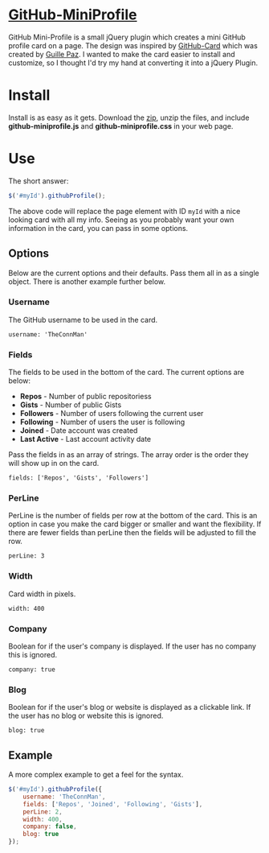 [GitHub-MiniProfile](https://theconnman.github.io/GitHub-MiniProfile)
==================
GitHub Mini-Profile is a small jQuery plugin which creates a mini GitHub profile card on a page. The design was inspired by [GitHub-Card](https://github.com/pazguille/github-card) which was created by [Guille Paz](https://github.com/pazguille). I wanted to make the card easier to install and customize, so I thought I'd try my hand at converting it into a jQuery Plugin.

# Install
Install is as easy as it gets. Download the [zip](https://github.com/TheConnMan/GitHub-MiniProfile/archive/master.zip), unzip the files, and include **github-miniprofile.js** and **github-miniprofile.css** in your web page.

# Use
The short answer:
```javascript
$('#myId').githubProfile();
```

The above code will replace the page element with ID `myId` with a nice looking card with all my info. Seeing as you probably want your own information in the card, you can pass in some options.

## Options
Below are the current options and their defaults. Pass them all in as a single object. There is another example further below.

### Username
The GitHub username to be used in the card.

	username: 'TheConnMan'
### Fields
The fields to be used in the bottom of the card. The current options are below:
- **Repos** - Number of public repositoriess
- **Gists** - Number of public Gists
- **Followers** - Number of users following the current user
- **Following** - Number of users the user is following
- **Joined** - Date account was created
- **Last Active** - Last account activity date

Pass the fields in as an array of strings. The array order is the order they will show up in on the card.

	fields: ['Repos', 'Gists', 'Followers']
### PerLine
PerLine is the number of fields per row at the bottom of the card. This is an option in case you make the card bigger or smaller and want the flexibility. If there are fewer fields than perLine then the fields will be adjusted to fill the row.

	perLine: 3
### Width
Card width in pixels.

	width: 400
### Company
Boolean for if the user's company is displayed. If the user has no company this is ignored.

	company: true
### Blog
Boolean for if the user's blog or website is displayed as a clickable link. If the user has no blog or website this is ignored.

	blog: true

## Example
A more complex example to get a feel for the syntax.
```javascript
$('#myId').githubProfile({
	username: 'TheConnMan',
	fields: ['Repos', 'Joined', 'Following', 'Gists'],
	perLine: 2,
	width: 400,
	company: false,
	blog: true
});
```